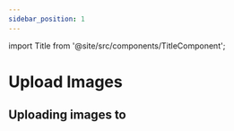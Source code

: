```yaml
---
sidebar_position: 1
---
```


import Title from '@site/src/components/TitleComponent';

# Upload Images


## Uploading images to <Title/>
Images are linked to their respective camera checks. You can begin uploading by:

1. From your project dashboard, navigate to the "Upload" tab.
2. Select your images by clicking in the white box area with a dashed-line border or drag your images to this area.
  ![](../getting-started-images/upload-images/cam-nav1.png)

3. Select the location where the images were taken. Selecting location helps filter out camera check names that belong only to the selected location.
  ![](../getting-started-images/upload-images/select-location.png)

4. Then select the specific camera check name that the images belong to. It is important that the location and camera check details were already added so that images can be linked properly.
  ![](../getting-started-images/upload-images/cam-check.png)


5. Click on the blue "Upload" button. In an attempt to ensure that the correct camera check name is selected, a confirmation box will be displayed.
  ![](../getting-started-images/upload-images/click-upload.png)

6. Click on the blue "Confirm" button after checking that you selected the correct camera check.
  ![](../getting-started-images/upload-images/confirm-upload.png)

7. Upload progress will be shown in a notification at the top of the screen. Please wait until all images are uploaded before moving to another page.

8. You can then go to the Identify page to view your uploaded images after completion.

<!-- Picture Here -->

